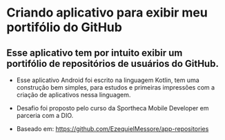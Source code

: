 # Criando aplicativo para exibir meu portifólio do GitHub

## Esse aplicativo tem por intuito exibir um portifólio de repositórios de usuários do GitHub. 

- Esse aplicativo Android foi escrito na linguagem Kotlin, tem uma construção bem simples, para estudos e primeiras impressões com a criação de aplicativos nessa linguagem.

- Desafio foi proposto pelo curso da Sportheca Mobile Developer em parceria com a DIO.

- Baseado em: https://github.com/EzequielMessore/app-repositories
